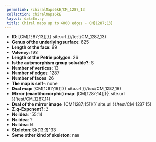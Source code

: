 ```yaml
--- 
 permalink: /chiralMaps6kE/CM_1287_13 
 collection: chiralMaps6kE
 layout: dataEntry
 title: Chiral maps up to 6000 edges - CM[1287;13]
---
```


- **ID**: [CM[1287;13]]({{ site.url }}/test/CM_1287_13)
- **Genus of the underlying surface**: 625
- **Length of the face**: 99
- **Valency**: 198
- **Length of the Petrie polygon**: 26
- **Is the automorphism group solvable?**: S
- **Number of vertices**: 13
- **Number of edges**: 1287
- **Number of faces**: 26
- **The map is self-**: none
- **Dual map**: [CM[1287;16]]({{ site.url }}/test/CM_1287_16)
- **Mirror (enantihomorphic) map**: [CM[1287;14]]({{ site.url }}/test/CM_1287_14)
- **Dual of the mirror image**: [CM[1287;15]]({{ site.url }}/test/CM_1287_15)
- **Z_q-Exponent?**: 2
- **No idea**:  155:14
- **No idea**: Y
- **No idea**: N
- **Skeleton**: Sk(13;3)^33
- **Some other kind of skeleton**: nan
